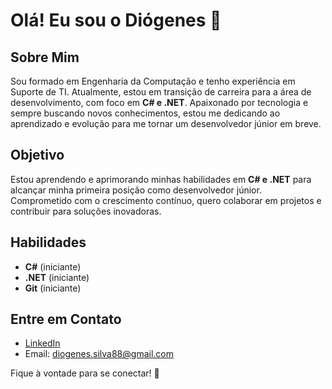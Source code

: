 # Olá! Eu sou o Diógenes 👋

## Sobre Mim
Sou formado em Engenharia da Computação e tenho experiência em Suporte de TI. Atualmente, estou em transição de carreira para a área de desenvolvimento, com foco em **C# e .NET**. Apaixonado por tecnologia e sempre buscando novos conhecimentos, estou me dedicando ao aprendizado e evolução para me tornar um desenvolvedor júnior em breve.

## Objetivo
Estou aprendendo e aprimorando minhas habilidades em **C# e .NET** para alcançar minha primeira posição como desenvolvedor júnior. Comprometido com o crescimento contínuo, quero colaborar em projetos e contribuir para soluções inovadoras.

## Habilidades
- **C#** (iniciante)
- **.NET** (iniciante)
- **Git** (iniciante)

## Entre em Contato
- [LinkedIn](https://www.linkedin.com/in/diogenessilva88/)
- Email: diogenes.silva88@gmail.com

Fique à vontade para se conectar! 🚀
